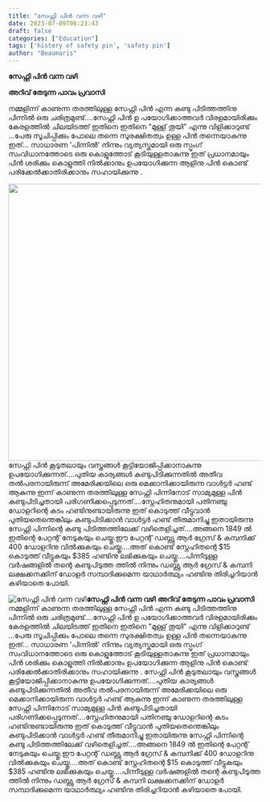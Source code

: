 ```yaml
---
title: "സേഫ്റ്റി പിൻ വന്ന വഴി"
date: 2023-07-09T06:23:43
draft: false
categories: ["Education"]
tags: ['history of safety pin', 'safety pin']
author: "Beaumaris"
---
```


<strong>സേഫ്റ്റി പിൻ വന്ന വഴി</strong>

<strong>അറിവ് തേടുന്ന പാവം പ്രവാസി</strong>

നമ്മളിന്ന് കാണുന്ന തരത്തിലുള്ള സേഫ്റ്റി പിൻ എന്ന കണ്ടു പിടിത്തത്തിനു പിന്നിൽ ഒരു ചരിത്രമുണ്ട്‌....സേഫ്റ്റി പിൻ ഉ പയോഗിക്കാത്തവർ വിരളമായിരിക്കും കേരളത്തിൽ ചിലയിടത്ത് ഇതിനെ ഇതിനെ "മുള്ള്‌ തൂയി" എന്നു വിളിക്കാറുണ്ട്‌ ...പേരു സൂചിപ്പിക്കും പോലെ തന്നെ സുരക്ഷിതത്വം ഉള്ള പിൻ തന്നെയാകുന്നു ഇത്‌... സാധാരണ 'പിന്നിൽ' നിന്നും വ്യത്യസ്തമായി ഒരു സ്പൃംഗ്‌ സംവിധാനത്തോടെ ഒരു കൊളുത്തോട്‌ കൂടിയുള്ളതാകുന്നു ഇത്‌ പ്രധാനമായും പിൻ ശരിക്കും കൊളുത്തി നിൽക്കാനും ഉപയോഗിക്കുന്ന ആളിനു പിൻ കൊണ്ട്‌ പരിക്കേൽക്കാതിരിക്കാനും സഹായിക്കുന്നു .

<a href="https://cdn.boolokam.com/articles/2023/07/addd.jpg"><img class="size-full wp-image-402503 aligncenter" src="https://cdn.boolokam.com/articles/2023/07/addd.jpg" alt="" width="550" height="550" /></a>സേഫ്റ്റി പിൻ കൂടുതലായും വസ്ത്രങ്ങൾ കൂട്ടിയോജിപ്പിക്കാനാകുന്നു ഉപയോഗിക്കുന്നത്‌....പുതിയ കാര്യങ്ങൾ കണ്ടുപിടിക്കുന്നതിൽ അതീവ തൽപരനായിരുന്ന് അമേരിക്കയിലെ ഒരു മെക്കാനിക്കായിരുന്ന വാൾട്ടർ ഹണ്ട്‌ ആകുന്നു ഇന്ന് കാണുന്ന തരത്തിലുള്ള സേഫ്റ്റി പിന്നിനോട്‌ സാമ്യമുള്ള പിൻ കണ്ടുപിടിച്ചതായി പരിഗണിക്കപ്പെടുന്നത്‌....സ്നേഹിതനുമായി പതിനഞ്ചു ഡോളറിന്റെ കടം ഹണ്ടിനുണ്ടായിരുന്നു ഇത്‌ കൊടുത്ത്‌ വീട്ടുവാൻ പുതിയതെന്തെങ്കിലും കണ്ടുപിടിക്കാൻ വാൾട്ടർ ഹണ്ട്‌ തീരുമാനിച്ചു ഇതായിരുന്നു സേഫ്റ്റി പിന്നിന്റെ കണ്ടു പിടിത്തത്തിലേക്ക്‌ വഴിതെളിച്ചത്‌....അങ്ങനെ 1849 ൽ ഇതിന്റെ പേറ്റന്റ്‌ നേടുകയും ചെയ്തു.ഈ പേറ്റന്റ്‌ ഡബ്ല്യു ആർ ഗ്രേസ്‌ &amp; കമ്പനിക്ക്‌ 400 ഡോളറിനു വിൽക്കുകയും ചെയ്തു....അത്‌ കൊണ്ട്‌ സ്നേഹിതന്റെ $15 കൊടുത്ത്‌ വീട്ടുകയും $385 ഹണ്ടിനു ലഭിക്കുകയും ചെയ്തു....പിന്നീടുള്ള വർഷങ്ങളിൽ തന്റെ കണ്ടുപിടുത്ത ത്തിൽ നിന്നും ഡബ്ല്യു ആർ ഗ്രേസ്‌ &amp; കമ്പനി ലക്ഷക്കനക്കിന് ഡോളർ സമ്പാദിക്കുമെന്ന യാഥാർത്ഥ്യം ഹണ്ടിനു തിരിച്ചറിയാൻ കഴിയാതെ പോയി.


![സേഫ്റ്റി പിൻ വന്ന വഴി](https://cdn.boolokam.com/articles/2023/07/addd.jpg)**സേഫ്റ്റി പിൻ വന്ന വഴി** **അറിവ് തേടുന്ന പാവം പ്രവാസി** നമ്മളിന്ന് കാണുന്ന തരത്തിലുള്ള സേഫ്റ്റി പിൻ എന്ന കണ്ടു പിടിത്തത്തിനു പിന്നിൽ ഒരു ചരിത്രമുണ്ട്‌....സേഫ്റ്റി പിൻ ഉ പയോഗിക്കാത്തവർ വിരളമായിരിക്കും കേരളത്തിൽ ചിലയിടത്ത് ഇതിനെ ഇതിനെ "മുള്ള്‌ തൂയി" എന്നു വിളിക്കാറുണ്ട്‌ ...പേരു സൂചിപ്പിക്കും പോലെ തന്നെ സുരക്ഷിതത്വം ഉള്ള പിൻ തന്നെയാകുന്നു ഇത്‌... സാധാരണ 'പിന്നിൽ' നിന്നും വ്യത്യസ്തമായി ഒരു സ്പൃംഗ്‌ സംവിധാനത്തോടെ ഒരു കൊളുത്തോട്‌ കൂടിയുള്ളതാകുന്നു ഇത്‌ പ്രധാനമായും പിൻ ശരിക്കും കൊളുത്തി നിൽക്കാനും ഉപയോഗിക്കുന്ന ആളിനു പിൻ കൊണ്ട്‌ പരിക്കേൽക്കാതിരിക്കാനും സഹായിക്കുന്നു . [](https://cdn.boolokam.com/articles/2023/07/addd.jpg)സേഫ്റ്റി പിൻ കൂടുതലായും വസ്ത്രങ്ങൾ കൂട്ടിയോജിപ്പിക്കാനാകുന്നു ഉപയോഗിക്കുന്നത്‌....പുതിയ കാര്യങ്ങൾ കണ്ടുപിടിക്കുന്നതിൽ അതീവ തൽപരനായിരുന്ന് അമേരിക്കയിലെ ഒരു മെക്കാനിക്കായിരുന്ന വാൾട്ടർ ഹണ്ട്‌ ആകുന്നു ഇന്ന് കാണുന്ന തരത്തിലുള്ള സേഫ്റ്റി പിന്നിനോട്‌ സാമ്യമുള്ള പിൻ കണ്ടുപിടിച്ചതായി പരിഗണിക്കപ്പെടുന്നത്‌....സ്നേഹിതനുമായി പതിനഞ്ചു ഡോളറിന്റെ കടം ഹണ്ടിനുണ്ടായിരുന്നു ഇത്‌ കൊടുത്ത്‌ വീട്ടുവാൻ പുതിയതെന്തെങ്കിലും കണ്ടുപിടിക്കാൻ വാൾട്ടർ ഹണ്ട്‌ തീരുമാനിച്ചു ഇതായിരുന്നു സേഫ്റ്റി പിന്നിന്റെ കണ്ടു പിടിത്തത്തിലേക്ക്‌ വഴിതെളിച്ചത്‌....അങ്ങനെ 1849 ൽ ഇതിന്റെ പേറ്റന്റ്‌ നേടുകയും ചെയ്തു.ഈ പേറ്റന്റ്‌ ഡബ്ല്യു ആർ ഗ്രേസ്‌ & കമ്പനിക്ക്‌ 400 ഡോളറിനു വിൽക്കുകയും ചെയ്തു....അത്‌ കൊണ്ട്‌ സ്നേഹിതന്റെ $15 കൊടുത്ത്‌ വീട്ടുകയും $385 ഹണ്ടിനു ലഭിക്കുകയും ചെയ്തു....പിന്നീടുള്ള വർഷങ്ങളിൽ തന്റെ കണ്ടുപിടുത്ത ത്തിൽ നിന്നും ഡബ്ല്യു ആർ ഗ്രേസ്‌ & കമ്പനി ലക്ഷക്കനക്കിന് ഡോളർ സമ്പാദിക്കുമെന്ന യാഥാർത്ഥ്യം ഹണ്ടിനു തിരിച്ചറിയാൻ കഴിയാതെ പോയി.
